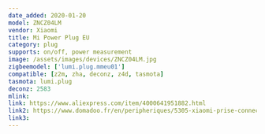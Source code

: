 ```yaml
---
date_added: 2020-01-20
model: ZNCZ04LM
vendor: Xiaomi
title: Mi Power Plug EU
category: plug
supports: on/off, power measurement
image: /assets/images/devices/ZNCZ04LM.jpg
zigbeemodel: ['lumi.plug.mmeu01']
compatible: [z2m, zha, deconz, z4d, tasmota]
tasmota: lumi.plug
deconz: 2583
mlink: 
link: https://www.aliexpress.com/item/4000641951882.html
link2: https://www.domadoo.fr/en/peripheriques/5305-xiaomi-prise-connectee-zigbee-mi-smart-plug-6934177706493.html
link3: 
---
```


